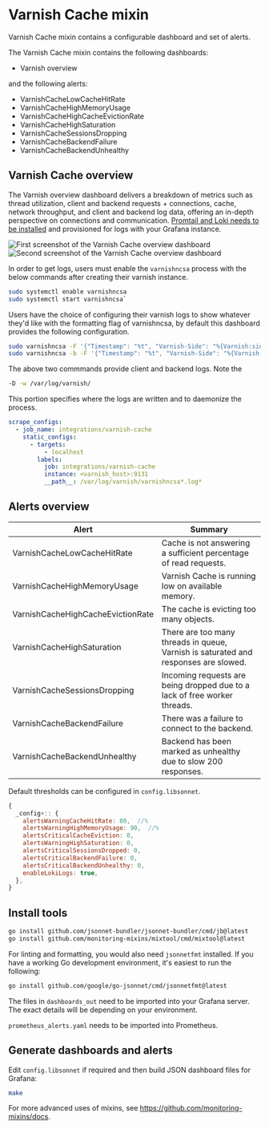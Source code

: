 # Varnish Cache mixin

Varnish Cache mixin contains a configurable dashboard and set of alerts.

The Varnish Cache mixin contains the following dashboards:

- Varnish overview

and the following alerts:

- VarnishCacheLowCacheHitRate
- VarnishCacheHighMemoryUsage
- VarnishCacheHighCacheEvictionRate
- VarnishCacheHighSaturation
- VarnishCacheSessionsDropping
- VarnishCacheBackendFailure
- VarnishCacheBackendUnhealthy

## Varnish Cache overview

The Varnish overview dashboard delivers a breakdown of metrics such as thread utilization, client and backend requests + connections, cache, network throughput, and client and backend log data, offering an in-depth perspective on connections and communication. [Promtail and Loki needs to be installed](https://grafana.com/docs/loki/latest/installation/) and provisioned for logs with your Grafana instance.

![First screenshot of the Varnish Cache overview dashboard](https://storage.googleapis.com/grafanalabs-integration-assets/varnish-cache/screenshots/varnish_cache_overview_1.png)
![Second screenshot of the Varnish Cache overview dashboard](https://storage.googleapis.com/grafanalabs-integration-assets/varnish-cache/screenshots/varnish_cache_overview_2.png)

In order to get logs, users must enable the `varnishncsa` process with the below commands after creating their varnish instance.

```bash
sudo systemctl enable varnishncsa
sudo systemctl start varnishncsa`
```

Users have the choice of configuring their varnish logs to show whatever they'd like with the formatting flag of varnishncsa, by default this dashboard provides the following configuration.

```bash
sudo varnishncsa -F '{"Timestamp": "%t", "Varnish-Side": "%{Varnish:side}x", "Age": %{age}o, "Handling": "%{Varnish:handling}x", "Request": "%r", "Status": "%s", "Response-Reason": "%{VSL:RespReason}x", "Fetch-Error": "%{VSL:FetchError}x", "X-Forwarded-For": "%{x-forwarded-for}i", "Remote-User": "%u", "Bytes": "%b", "Time-To-Serve": %D, "User-Agent": "%{User-agent}i", "Referer": "%{Referer}i", "X-Varnish": "%{x-varnish}o", "X-Magento-Tags": "%{x-magento-tags}o"}}' -D -w /var/log/varnish/varnishncsa.log
sudo varnishncsa -b -F '{"Timestamp": "%t", "Varnish-Side": "%{Varnish:side}x", "Handling": "%{Varnish:handling}x", "Request": "%r", "Status": "%s", "Response-Reason": "%{VSL:RespReason}x", "Fetch-Error": "%{VSL:FetchError}x", "Bytes": "%b", "Time-To-Serve": %D}' -D -w /var/log/varnish/varnishncsa-backend.log
```

The above two commmands provide client and backend logs. Note the

```bash
-D -w /var/log/varnish/
```

This portion specifies where the logs are written and to daemonize the process.

```yaml
scrape_configs:
  - job_name: integrations/varnish-cache
    static_configs:
      - targets:
          - localhost
        labels:
          job: integrations/varnish-cache
          instance: <varnish_host>:9131
          __path__: /var/log/varnish/varnishncsa*.log*
```

## Alerts overview

| Alert                             | Summary                                                                             |
| --------------------------------- | ----------------------------------------------------------------------------------- |
| VarnishCacheLowCacheHitRate       | Cache is not answering a sufficient percentage of read requests.                    |
| VarnishCacheHighMemoryUsage       | Varnish Cache is running low on available memory.                                   |
| VarnishCacheHighCacheEvictionRate | The cache is evicting too many objects.                                             |
| VarnishCacheHighSaturation        | There are too many threads in queue, Varnish is saturated and responses are slowed. |
| VarnishCacheSessionsDropping      | Incoming requests are being dropped due to a lack of free worker threads.           |
| VarnishCacheBackendFailure        | There was a failure to connect to the backend.                                      |
| VarnishCacheBackendUnhealthy      | Backend has been marked as unhealthy due to slow 200 responses.                     |

Default thresholds can be configured in `config.libsonnet`.

```js
{
  _config+:: {
    alertsWarningCacheHitRate: 80,  //%
    alertsWarningHighMemoryUsage: 90,  //%
    alertsCriticalCacheEviction: 0,
    alertsWarningHighSaturation: 0,
    alertsCriticalSessionsDropped: 0,
    alertsCriticalBackendFailure: 0,
    alertsCriticalBackendUnhealthy: 0,
    enableLokiLogs: true,
  },
}
```

## Install tools

```bash
go install github.com/jsonnet-bundler/jsonnet-bundler/cmd/jb@latest
go install github.com/monitoring-mixins/mixtool/cmd/mixtool@latest
```

For linting and formatting, you would also need `jsonnetfmt` installed. If you
have a working Go development environment, it's easiest to run the following:

```bash
go install github.com/google/go-jsonnet/cmd/jsonnetfmt@latest
```

The files in `dashboards_out` need to be imported
into your Grafana server. The exact details will be depending on your environment.

`prometheus_alerts.yaml` needs to be imported into Prometheus.

## Generate dashboards and alerts

Edit `config.libsonnet` if required and then build JSON dashboard files for Grafana:

```bash
make
```

For more advanced uses of mixins, see
https://github.com/monitoring-mixins/docs.
